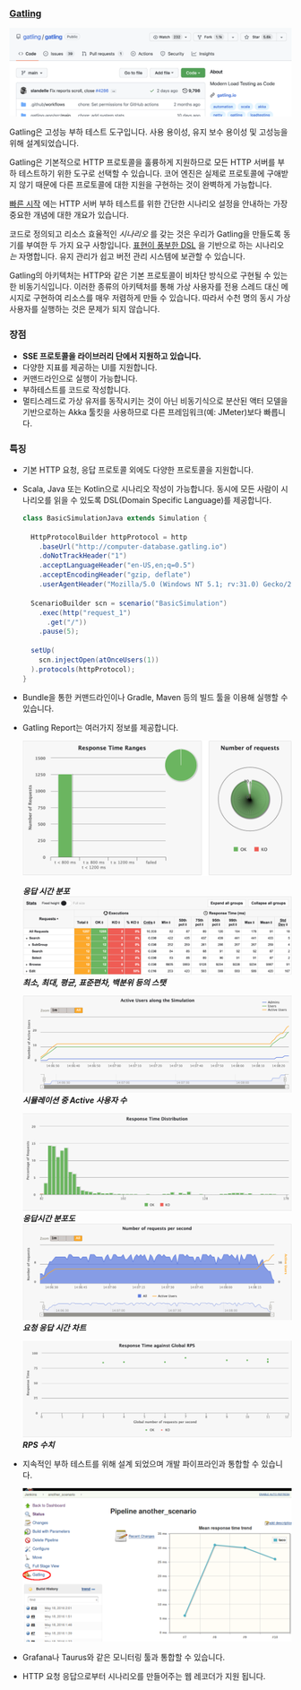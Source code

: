 

### [Gatling](https://github.com/gatling/gatling)

![image-20220721172801290](images/image-20220721172801290.png)

Gatling은 고성능 부하 테스트 도구입니다. 사용 용이성, 유지 보수 용이성 및 고성능을 위해 설계되었습니다.

Gatling은 기본적으로 HTTP 프로토콜을 훌륭하게 지원하므로 모든 HTTP 서버를 부하 테스트하기 위한 도구로 선택할 수 있습니다. 코어 엔진은 실제로 프로토콜에 구애받지 않기 때문에 다른 프로토콜에 대한 지원을 구현하는 것이 완벽하게 가능합니다.

[빠른 시작](https://gatling.io/docs/gatling/tutorials/quickstart/) 에는 HTTP 서버 부하 테스트를 위한 간단한 시나리오 설정을 안내하는 가장 중요한 개념에 대한 개요가 있습니다.

코드로 정의되고 리소스 효율적인 *시나리오* 를 갖는 것은 우리가 Gatling을 만들도록 동기를 부여한 두 가지 요구 사항입니다. [표현이 풍부한 DSL](http://en.wikipedia.org/wiki/Domain-specific_language) 을 기반으로 하는 시나리오 *는* 자명합니다. 유지 관리가 쉽고 버전 관리 시스템에 보관할 수 있습니다.

Gatling의 아키텍처는 HTTP와 같은 기본 프로토콜이 비차단 방식으로 구현될 수 있는 한 비동기식입니다. 이러한 종류의 아키텍처를 통해 가상 사용자를 전용 스레드 대신 메시지로 구현하여 리소스를 매우 저렴하게 만들 수 있습니다. 따라서 수천 명의 동시 가상 사용자를 실행하는 것은 문제가 되지 않습니다.



### 장점

- **SSE 프로토콜을 라이브러리 단에서 지원하고 있습니다.**
- 다양한 지표를 제공하는 UI를 지원합니다.
- 커맨드라인으로 실행이 가능합니다.
- 부하테스트를 코드로 작성합니다. 
- 멀티스레드로 가상 유저를 동작시키는 것이 아닌 비동기식으로 분산된 액터 모델을 기반으로하는  Akka 툴킷을 사용하므로 다른 프레임워크(예: JMeter)보다 빠릅니다.



### 특징

- 기본 HTTP 요청, 응답 프로토콜 외에도 다양한 프로토콜을 지원합니다.

- Scala, Java 또는 Kotlin으로 시나리오 작성이 가능합니다. 동시에 모든 사람이 시나리오를 읽을 수 있도록 DSL(Domain Specific Language)를 제공합니다.

  ```java
  class BasicSimulationJava extends Simulation {
  
    HttpProtocolBuilder httpProtocol = http
      .baseUrl("http://computer-database.gatling.io")
      .doNotTrackHeader("1")
      .acceptLanguageHeader("en-US,en;q=0.5")
      .acceptEncodingHeader("gzip, deflate")
      .userAgentHeader("Mozilla/5.0 (Windows NT 5.1; rv:31.0) Gecko/20100101 Firefox/31.0");
  
    ScenarioBuilder scn = scenario("BasicSimulation")
      .exec(http("request_1")
        .get("/"))
      .pause(5);
    
    setUp(
      scn.injectOpen(atOnceUsers(1))
    ).protocols(httpProtocol);
  }
  ```

- Bundle을 통한 커맨드라인이나 Gradle, Maven 등의 빌드 툴을 이용해 실행할 수 있습니다.

- Gatling Report는 여러가지 정보를 제공합니다.

  ![DetailsIndicators](images/charts-indicators.png)

  ***응답 시간 분포***![Statistics](images/charts-statistics.png)
  ***최소, 최대, 평균, 표준편차, 백분위 등의 스탯***

  ![ActiveUsers](images/charts-users.png)
  ***시뮬레이션 중 Active 사용자 수***

  ![ResponseTimeDistribution](images/charts-distrib.png)
  ***응답시간 분포도***
  ![RequestsPerSecond](images/charts-requests-per-sec.png)
  ***요청 응답 시간 차트***

  ![ResponseTimeOverLoad](images/charts-response-time-global-rps.png)
  ***RPS 수치***

- 지속적인 부하 테스트를 위해 설계 되었으며 개발 파이프라인과 통합할 수 있습니다.

  ![Refactoring a Jenkins plugin for compatibility with Pipeline jobs](images/25_gatling_project_page.png)

- Grafana나 Taurus와 같은 모니터링 툴과 통합할 수 있습니다.

- HTTP 요청 응답으로부터 시나리오를 만들어주는 웹 레코더가 지원 됩니다. 